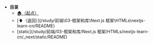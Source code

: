 * **目录**
  * [🏠（起点）](/README)
  * [⬆️（返回）](/study/前端\03-框架和库\Next.js 框架\HTMLs\nextjs-learn-cn/README)
  * [static](/study/前端/03-框架和库/Next.js 框架/HTMLs/nextjs-learn-cn/_next/static/README)